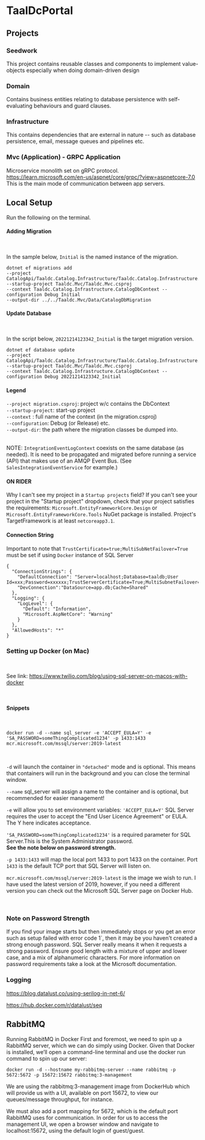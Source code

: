 # TaalDcPortal
## Projects

### Seedwork
This project contains reusable classes and components to implement value-objects especially when doing domain-driven design
<br/>

### Domain
Contains business entities relating to database persistence with self-evaluating behaviours and guard clauses.
<br/>

### Infrastructure
This contains dependencies that are external in nature -- such as database persistence, email, message queues and pipelines etc.
<br/>

### Mvc (Application) - GRPC Application
Microservice monolith set on gRPC protocol. https://learn.microsoft.com/en-us/aspnet/core/grpc/?view=aspnetcore-7.0
This is the main mode of communication between app servers.

## Local Setup

Run the following on the terminal.

#### Adding Migration
<br/>

In the sample below, `Initial` is the named instance of the migration.

```
dotnet ef migrations add 
--project CatalogApi/Taaldc.Catalog.Infrastructure/Taaldc.Catalog.Infrastructure.csproj 
--startup-project Taaldc.Mvc/Taaldc.Mvc.csproj 
--context Taaldc.Catalog.Infrastructure.CatalogDbContext --configuration Debug Initial 
--output-dir ../../Taaldc.Mvc/Data/CatalogDbMigration
```

#### Update Database
<br/>

In the script below, `20221214123342_Initial` is the target migration version.

```
dotnet ef database update 
--project CatalogApi/Taaldc.Catalog.Infrastructure/Taaldc.Catalog.Infrastructure.csproj 
--startup-project Taaldc.Mvc/Taaldc.Mvc.csproj 
--context Taaldc.Catalog.Infrastructure.CatalogDbContext --configuration Debug 20221214123342_Initial
```

#### Legend

`--project migration.csproj`:  project w/c contains the DbContext<br/>
`--startup-project`: start-up project <br/>
`--context` : full name of the context (in the migration.csproj) <br/>
`--configuration`: Debug (or Release) etc. <br/>
`--output-dir`: the path where the migration classes be dumped into.
<br/>
<br/>

NOTE: `IntegrationEventLogContext` coexists on the same database (as needed). It is need to be propagated and migrated before running a service (API) that makes use of an AMQP Event Bus. (See `SalesIntegrationEventService` for example.)

#### ON RIDER

Why I can't see my project in a `Startup projects` field?
If you can't see your project in the "Startup project" dropdown, check that your project satisfies the requirements:
`Microsoft.EntityFrameworkCore.Design` or `Microsoft.EntityFrameworkCore.Tools` NuGet package is installed.
Project's TargetFramework is at least `netcoreapp3.1`.

#### Connection String

Important to note that `TrustCertificate=true;MultiSubNetFailover=True` must be set if using `Docker` instance of SQL Server

```
{
  "ConnectionStrings": {
    "DefaultConnection": "Server=localhost;Database=taaldb;User Id=xxx;Password=xxxxxx;TrustServerCertificate=True;MultiSubnetFailover=True;",
    "DevConnection":"DataSource=app.db;Cache=Shared"
  },
  "Logging": {
    "LogLevel": {
      "Default": "Information",
      "Microsoft.AspNetCore": "Warning"
    }
  },
  "AllowedHosts": "*"
}

```

### Setting up Docker (on Mac)
<br/>

See link: https://www.twilio.com/blog/using-sql-server-on-macos-with-docker

<br/>

#### Snippets
<br/>


```
docker run -d --name sql_server -e 'ACCEPT_EULA=Y' -e 'SA_PASSWORD=someThingComplicated1234' -p 1433:1433 mcr.microsoft.com/mssql/server:2019-latest

```
<br/>

`-d` will launch the container in `"detached"` mode and is optional. This means that containers will run in the background and you can close the terminal window.

`--name` sql_server will assign a name to the container and is optional, but recommended for easier management!

`-e` will allow you to set environment variables:
`'ACCEPT_EULA=Y'` SQL Server requires the user to accept the "End User Licence Agreement" or EULA. The Y here indicates acceptance.

`'SA_PASSWORD=someThingComplicated1234'` is a required parameter for SQL Server.This is the System Administrator password.  <strong><br/>See the note below on password strength.</strong>

`-p 1433:1433` will map the local port 1433 to port 1433 on the container. Port `1433` is the default TCP port that SQL Server will listen on.

`mcr.microsoft.com/mssql/server:2019-latest` is the image we wish to run. I have used the latest version of 2019, however, if you need a different version you can check out the Microsoft SQL Server page on Docker Hub.

<br/>

### Note on Password Strength
If you find your image starts but then immediately stops or you get an error such as setup failed with error code 1`, then it may be you haven't created a strong enough password. SQL Server really means it when it requests a strong password. Ensure good length with a mixture of upper and lower case, and a mix of alphanumeric characters. For more information on password requirements take a look at the Microsoft documentation.

### Logging

https://blog.datalust.co/using-serilog-in-net-6/

https://hub.docker.com/r/datalust/seq

## RabbitMQ

Running RabbitMQ in Docker
First and foremost, we need to spin up a RabbitMQ server, which we can do simply using Docker. Given that Docker is installed, we’ll open a  command-line terminal and use the docker run command to spin up our server:

```
docker run -d --hostname my-rabbitmq-server --name rabbitmq -p 5672:5672 -p 15672:15672 rabbitmq:3-management
```

We are using the rabbitmq:3-management image from DockerHub which will provide us with a UI, available on port 15672, to view our queues/message throughput, for instance.

We must also add a port mapping for 5672, which is the default port RabbitMQ uses for communication. In order for us to access the management UI, we open a browser window and navigate to localhost:15672, using the default login of guest/guest.

